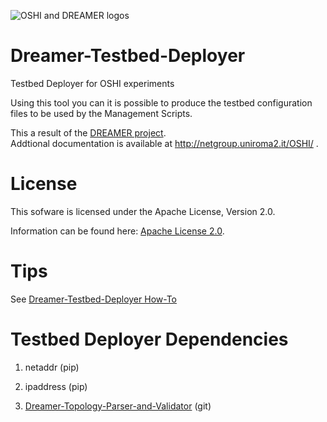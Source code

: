 ![OSHI and DREAMER logos](http://netgroup.uniroma2.it/twiki/pub/Oshi/WebHome/dreamer-oshi-logo-github-2.png "http://netgroup.uniroma2.it/OSHI")

Dreamer-Testbed-Deployer
========================

Testbed Deployer for OSHI experiments 

Using this tool you can it is possible to produce the testbed configuration files to be used by the Management Scripts.

This a result of the [DREAMER project](http://netgroup.uniroma2.it/DREAMER/).  
Addtional documentation is available at http://netgroup.uniroma2.it/OSHI/ .

License
=======

This sofware is licensed under the Apache License, Version 2.0.

Information can be found here:
 [Apache License 2.0](http://www.apache.org/licenses/LICENSE-2.0).

Tips
==============

See [Dreamer-Testbed-Deployer How-To](http://netgroup.uniroma2.it/twiki/bin/view/Oshi/OshiExperimentsHowto#TestbedDeployer)

Testbed Deployer Dependencies
=============================

1) netaddr (pip)

2) ipaddress (pip)

3) [Dreamer-Topology-Parser-and-Validator](https://github.com/netgroup/Dreamer-Topology-Parser-and-Validator) (git)


